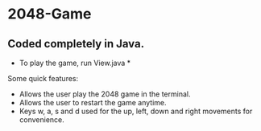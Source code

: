 # 2048-Game #

## Coded completely in Java. ##

* To play the game, run View.java *

Some quick features:

-	Allows the user play the 2048 game in the terminal.
-	Allows the user to restart the game anytime.
-	Keys w, a, s and d used for the up, left, down and right movements for convenience.

